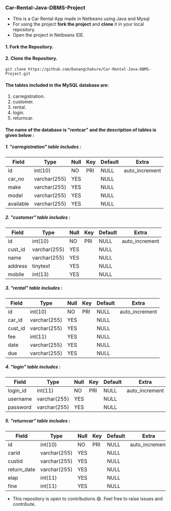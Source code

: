 ### Car-Rental-Java-DBMS-Project
* This is a Car Rental App made in Netbeans using Java and Mysql
* For using the project **fork the project** and **clone** it in your local repository.
* Open the project in Netbeans IDE.

#### 1. Fork the Repository.

#### 2. Clone the Repository.  

  ``
  git clone https://github.com/Danangchakure/Car-Rental-Java-DBMS-Project.git
  ``

#### The tables included in the MySQL database are:
1. carregistration.
2. customer.
3. rental.
4. login.
5. returncar.  

#### The name of the database is **"rentcar"** and the description of tables is given below : 

##### 1. "carregistration" table includes :
    
| Field     | Type         | Null | Key | Default | Extra          |
|-----------|--------------|------|-----|---------|----------------|
| id        | int(10)      | NO   | PRI | NULL    | auto_increment |
| car_no    | varchar(255) | YES  |     | NULL    |                |
| make      | varchar(255) | YES  |     | NULL    |                |
| model     | varchar(255) | YES  |     | NULL    |                |
| available | varchar(255) | YES  |     | NULL    |                |

##### 2. "customer" table includes :

| Field   | Type         | Null | Key | Default | Extra          |
|---------|--------------|------|-----|---------|----------------|
| id      | int(10)      | NO   | PRI | NULL    | auto_increment |
| cust_id | varchar(255) | YES  |     | NULL    |                |
| name    | varchar(255) | YES  |     | NULL    |                |
| address | tinytext     | YES  |     | NULL    |                |
| mobile  | int(13)      | YES  |     | NULL    |                |

##### 3. "rental" table includes :

| Field   | Type         | Null | Key | Default | Extra          |
|---------|--------------|------|-----|---------|----------------|
| id      | int(10)      | NO   | PRI | NULL    | auto_increment |
| car_id  | varchar(255) | YES  |     | NULL    |                |
| cust_id | varchar(255) | YES  |     | NULL    |                |
| fee     | int(11)      | YES  |     | NULL    |                |
| date    | varchar(255) | YES  |     | NULL    |                |
| due     | varchar(255) | YES  |     | NULL    |                |

##### 4. "login" table includes :

| Field    | Type         | Null | Key | Default | Extra          |
|----------|--------------|------|-----|---------|----------------|
| login_id | int(11)      | NO   | PRI | NULL    | auto_increment |
| username | varchar(255) | YES  |     | NULL    |                |
| password | varchar(255) | YES  |     | NULL    |                |

##### 5. "returncar" table includes :

| Field       | Type         | Null | Key | Default | Extra          |
|-------------|--------------|------|-----|---------|----------------|
| id          | int(10)      | NO   | PRI | NULL    | auto_increment |
| carid       | varchar(255) | YES  |     | NULL    |                |
| custid      | varchar(255) | YES  |     | NULL    |                |
| return_date | varchar(255) | YES  |     | NULL    |                |
| elap        | int(11)      | YES  |     | NULL    |                |
| fine        | int(11)      | YES  |     | NULL    |                |
</li>


* This repository is open to contributions :smile:. Feel free to raise issues and contribute.
